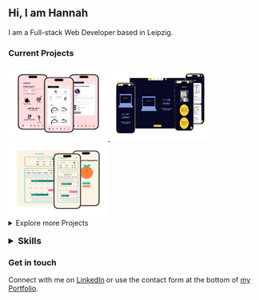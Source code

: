## Hi, I am Hannah

I am a Full-stack Web Developer based in Leipzig.

### Current Projects

<a href="https://github.com/MindfulStudio/frontend">
  <img src="./projects/screenshot_gemischtegefuehle.png" width="200" height="150" title="gemischteGefühle" />
</a>
<a href="https://github.com/hannahnier/portfolio">
  <img src="./projects/screenshot_portfolio.png" width="200" height="150" title="Portfolio" />
</a>
<a href="https://github.com/hannahnier/ClockworkClementine">
  <img src="./projects/screenshot_clockwork2.png" width="200" height="150" title="ClockworkClementine" />
</a>

<details>
<summary>Explore more Projects</summary>

<a href="https://github.com/hannahnier/paint">
  <img src="./projects/screenshot_paint.png" width="200" height="150" title="H&B Paint" />
</a>
<a href="https://github.com/hannahnier/LeafLovers">
  <img src="./projects/leaflovers_screeshot2.png" width="200" height="150" title="LeafLovers" />
</a>
<a href="https://github.com/hannahnier/green-thumb">
  <img src="./projects/screenshot_greenthumb.png" width="200" height="150" title="GreenThumb" />
</a>
<a href="https://github.com/hannahnier/Laundromat">
  <img src="./projects/laundromat_screenshot2.png" width="200" height="150" title="Laundromat" />
</a>
<a href="https://github.com/hannahnier/TurboTyping">
  <img src="./projects/screenshot_turbotyping.png" width="200" height="150" title="TurboTyping" />
</a>

</details>

<br/>

<details><summary style="font-size: 18px; font-weight: bold">Skills</summary>

#### Frontend

<img src="https://github.com/devicons/devicon/blob/master/icons/javascript/javascript-original.svg" title="JavaScript" alt="JavaScript" width="40" height="40"/>&nbsp;
<img src="https://github.com/devicons/devicon/blob/master/icons/html5/html5-original.svg" title="HTML5" alt="HTML" width="40" height="40"/>&nbsp;
<img src="https://github.com/devicons/devicon/blob/master/icons/css3/css3-plain-wordmark.svg" title="CSS3" alt="CSS" width="40" height="40"/>&nbsp;
<img src="https://github.com/devicons/devicon/blob/master/icons/sass/sass-original.svg" title="Sass" alt="Sass" width="40" height="40"/>&nbsp;
<img src="https://github.com/devicons/devicon/blob/master/icons/tailwindcss/tailwindcss-original.svg" title="Tailwind CSS" alt="Tailwind CSS" width="40" height="40"/>&nbsp;
<img src="https://github.com/devicons/devicon/blob/master/icons/react/react-original-wordmark.svg" title="React" alt="React" width="40" height="40"/>&nbsp;
<img src="https://github.com/devicons/devicon/blob/master/icons/vite/vite-original.svg" title="Vite" alt="Vite" width="40" height="40"/>&nbsp;

#### Backend

<img src="https://github.com/devicons/devicon/blob/master/icons/nodejs/nodejs-original-wordmark.svg" title="NodeJS" alt="NodeJS" width="40" height="40"/>&nbsp;
<img src="https://github.com/devicons/devicon/blob/master/icons/npm/npm-original-wordmark.svg" title="npm" alt="npm" width="40" height="40"/>&nbsp;
<img src="https://github.com/devicons/devicon/blob/master/icons/mongodb/mongodb-original-wordmark.svg" title="MongoDB" alt="MongoDB" width="40" height="40"/>&nbsp;
<img src="https://github.com/devicons/devicon/blob/master/icons/mongoose/mongoose-original.svg" title="Mongoose" alt="Mongoose" width="40" height="40"/>&nbsp;

#### Tools

<img src="https://github.com/devicons/devicon/blob/master/icons/git/git-original-wordmark.svg" title="Git" alt="Git" width="40" height="40"/>&nbsp;
<img src="https://github.com/devicons/devicon/blob/master/icons/postman/postman-original.svg" title="Postman" alt="Postman" width="40" height="40"/>&nbsp;
<img src="https://github.com/devicons/devicon/blob/master/icons/vscode/vscode-original-wordmark.svg" title="VS Code" alt="VS Code" width="40" height="40"/>&nbsp;
<img src="https://github.com/devicons/devicon/blob/master/icons/figma/figma-original.svg" title="Figma" alt="Figma" width="40" height="40"/>&nbsp;

  </details>

### Get in touch

Connect with me on [LinkedIn](https://www.linkedin.com/in/hannah-rein-74419b30b/) or use the contact form at the bottom of [my Portfolio](https://hannahnier.onrender.com/).
